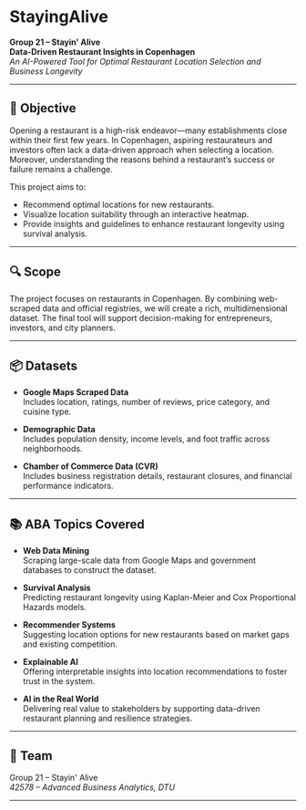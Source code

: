 # StayingAlive

**Group 21 – Stayin' Alive**  
**Data-Driven Restaurant Insights in Copenhagen**  
*An AI-Powered Tool for Optimal Restaurant Location Selection and Business Longevity*

---

## 🚀 Objective

Opening a restaurant is a high-risk endeavor—many establishments close within their first few years. In Copenhagen, aspiring restaurateurs and investors often lack a data-driven approach when selecting a location. Moreover, understanding the reasons behind a restaurant’s success or failure remains a challenge.

This project aims to:

- Recommend optimal locations for new restaurants.
- Visualize location suitability through an interactive heatmap.
- Provide insights and guidelines to enhance restaurant longevity using survival analysis.

---

## 🔍 Scope

The project focuses on restaurants in Copenhagen. By combining web-scraped data and official registries, we will create a rich, multidimensional dataset. The final tool will support decision-making for entrepreneurs, investors, and city planners.

---

## 📦 Datasets

- **Google Maps Scraped Data**  
  Includes location, ratings, number of reviews, price category, and cuisine type.

- **Demographic Data**  
  Includes population density, income levels, and foot traffic across neighborhoods.

- **Chamber of Commerce Data (CVR)**  
  Includes business registration details, restaurant closures, and financial performance indicators.

---

## 📚 ABA Topics Covered

- **Web Data Mining**  
  Scraping large-scale data from Google Maps and government databases to construct the dataset.

- **Survival Analysis**  
  Predicting restaurant longevity using Kaplan-Meier and Cox Proportional Hazards models.

- **Recommender Systems**  
  Suggesting location options for new restaurants based on market gaps and existing competition.

- **Explainable AI**  
  Offering interpretable insights into location recommendations to foster trust in the system.

- **AI in the Real World**  
  Delivering real value to stakeholders by supporting data-driven restaurant planning and resilience strategies.

---

## 🧠 Team

Group 21 – Stayin' Alive  
*42578 – Advanced Business Analytics, DTU*

---

